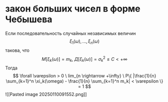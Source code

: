 # закон больших чисел в форме Чебышева
Если последовательность случайных независимых величин 
$$
\xi_1(\omega),...,\xi_n(\omega)
$$
такова, что
$$
M[\xi_k(\omega)] = m_k, \ Д[\xi_k(\omega)]=\sigma_k^2 \leq C < +\infty
$$
Тогда
$$
\forall \varepsilon > 0 \ lim_{n \rightarrow +\infty} \ P\{ |\frac{1}{n} \sum_{k=1}^n \xi_k(\omega) -  \frac{1}{n} \sum_{k=1}^n m_k| < \varepsilon \} = 1
$$
![[Pasted image 20250110091552.png]]